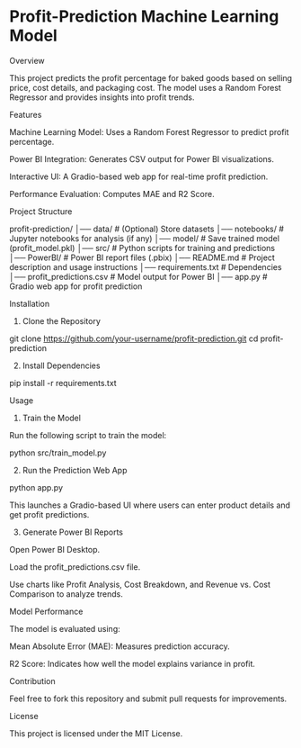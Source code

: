 # Profit-Prediction Machine Learning Model

Overview

This project predicts the profit percentage for baked goods based on selling price, cost details, and packaging cost. The model uses a Random Forest Regressor and provides insights into profit trends.

Features

Machine Learning Model: Uses a Random Forest Regressor to predict profit percentage.

Power BI Integration: Generates CSV output for Power BI visualizations.

Interactive UI: A Gradio-based web app for real-time profit prediction.

Performance Evaluation: Computes MAE and R2 Score.

Project Structure

profit-prediction/
│── data/                # (Optional) Store datasets
│── notebooks/           # Jupyter notebooks for analysis (if any)
│── model/               # Save trained model (profit_model.pkl)
│── src/                 # Python scripts for training and predictions
│── PowerBI/             # Power BI report files (.pbix)
│── README.md            # Project description and usage instructions
│── requirements.txt     # Dependencies
│── profit_predictions.csv  # Model output for Power BI
│── app.py               # Gradio web app for profit prediction

Installation

1. Clone the Repository

git clone https://github.com/your-username/profit-prediction.git
cd profit-prediction

2. Install Dependencies

pip install -r requirements.txt

Usage

1. Train the Model

Run the following script to train the model:

python src/train_model.py

2. Run the Prediction Web App

python app.py

This launches a Gradio-based UI where users can enter product details and get profit predictions.

3. Generate Power BI Reports

Open Power BI Desktop.

Load the profit_predictions.csv file.

Use charts like Profit Analysis, Cost Breakdown, and Revenue vs. Cost Comparison to analyze trends.

Model Performance

The model is evaluated using:

Mean Absolute Error (MAE): Measures prediction accuracy.

R2 Score: Indicates how well the model explains variance in profit.

Contribution

Feel free to fork this repository and submit pull requests for improvements.

License

This project is licensed under the MIT License.

